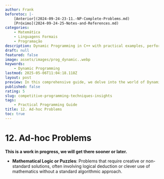 ```yaml
---
author: Frank
beforetoc: |-
    [Anterior](2024-09-24-23-11.-NP-Complete-Problems.md)
    [Próximo](2024-09-24-25-Notes-and-References.md)
categories:
    - Matemática
    - Linguagens Formais
    - Programação
description: Dynamic Programming in C++ with practical examples, performance analysis, and detailed explanations to optimize your coding skills and algorithm efficiency.
draft: null
featured: false
image: assets/images/prog_dynamic..webp
keywords:
    - Dynamic Programming
lastmod: 2025-05-06T11:04:18.118Z
layout: post
preview: In this comprehensive guide, we delve into the world of Dynamic Programming with C++. Learn the core principles of Competitive Programming, explore various algorithmic examples, and understand performance differences through detailed code comparisons. Perfect for developers looking to optimize their coding skills and boost algorithm efficiency.
published: false
rating: 5
slug: competitive-programming-techniques-insights
tags:
    - Practical Programming Guide
title: 12. Ad-hoc Problems
toc: true
---
```


# 12. Ad-hoc Problems


**This is a work in progress, we will get there sooner or later.**


- **Mathematical Logic or Puzzles**: Problems that require creative or non-standard solutions, often involving logical deduction or clever use of mathematics without a standard algorithmic approach.
